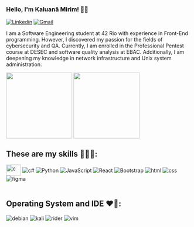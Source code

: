 ### Hello, I'm Kaluanã Mirim! 👋🏽
[![Linkedin](https://img.shields.io/badge/LinkedIn-0077B5?style=for-the-badge&logo=linkedin&logoColor=white)](https://www.linkedin.com/in/kaluanabarcelos/)
[![Gmail](https://img.shields.io/badge/Gmail-D14836?style=for-the-badge&logo=gmail&logoColor=white)](mailto:kaluanamba@gmail.com)

I am a Software Engineering student at 42 Rio with experience in Front-End programming. However, I discovered my passion for the fields of cybersecurity and QA. Currently, I am enrolled in the Professional Pentest course at DESEC and software quality analysis at EBAC. Additionally, I am deepening my knowledge in network infrastructure and Unix system administration.

<div tyle="display: inline_block">
  <img align="center" height="180em" src="https://github-readme-stats.vercel.app/api?username=kmirim&show_icons=true&theme=midnight-purple"  />
  <img align="center" height="180em" src="https://github-readme-stats.vercel.app/api/top-langs/?username=kmirim&layout=compact&langs_count=16&theme=midnight-purple"  />
</div>

## These are my skills 🧑🏽‍💻:

<div style="display: inline_block">
  <img align="center" height="30" width="40" alt="c" src="https://cdn.jsdelivr.net/gh/devicons/devicon/icons/c/c-plain.svg" />
  <img align="center" height="" width="" alt="c#" src="https://img.shields.io/badge/C%23-239120?style=for-the-badge&logo=c-sharp&logoColor=white" />
  <img align="center" height="" width="" alt="Python" src="https://img.shields.io/badge/Python-14354C?style=for-the-badge&logo=python&logoColor=white" />
  <img align="center" height="" width="" alt="JavaScript" src="https://img.shields.io/badge/JavaScript-F7DF1E?style=for-the-badge&logo=javascript&logoColor=black" />
  <img align="center" height="" width="" alt="React" src="https://img.shields.io/badge/React-20232A?style=for-the-badge&logo=react&logoColor=61DAFB" />
  <img align="center" height="" width="" alt="Bootstrap" src="https://img.shields.io/badge/Bootstrap-563D7C?style=for-the-badge&logo=bootstrap&logoColor=white" />
  <img align="center" height="" width="" alt="html" src="https://img.shields.io/badge/HTML-239120?style=for-the-badge&logo=html5&logoColor=white" />
  <img align="center" height="" width="" alt="css" src="https://img.shields.io/badge/CSS3-1572B6?style=for-the-badge&logo=css3&logoColor=white" />
  <img align="center" height="" width="" alt="figma" src="https://img.shields.io/badge/Figma-F24E1E?style=for-the-badge&logo=figma&logoColor=white" />
</div><br>


## Operating System and IDE ❤️‍🔥:
<div style="display: inline_block">
  <img align="center" alt="debian" src="https://img.shields.io/badge/Debian-A81D33?style=for-the-badge&logo=debian&logoColor=white" />
  <img align="center" alt="kali" src="https://img.shields.io/badge/Kali_Linux-557C94?style=for-the-badge&logo=kali-linux&logoColor=white" />
  <img align="center" alt="rider" src="https://img.shields.io/badge/Rider-000000?style=for-the-badge&logo=Rider&logoColor=white" />
  <img align="center" alt="vim" src="https://img.shields.io/badge/VIM-%2311AB00.svg?&style=for-the-badge&logo=vim&logoColor=white" />
</div>




  

